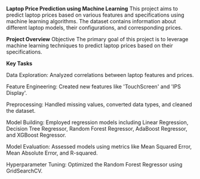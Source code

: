 **Laptop Price Prediction using Machine Learning**
This project aims to predict laptop prices based on various features and specifications using machine learning algorithms. The dataset contains information about different laptop models, their configurations, and corresponding prices.

**Project Overview**
Objective
The primary goal of this project is to leverage machine learning techniques to predict laptop prices based on their specifications.

**Key Tasks**

Data Exploration: Analyzed correlations between laptop features and prices.

Feature Engineering: Created new features like 'TouchScreen' and 'IPS Display'.

Preprocessing: Handled missing values, converted data types, and cleaned the dataset.

Model Building: Employed regression models including Linear Regression, Decision Tree Regressor, Random Forest Regressor, AdaBoost Regressor, and XGBoost Regressor.

Model Evaluation: Assessed models using metrics like Mean Squared Error, Mean Absolute Error, and R-squared.

Hyperparameter Tuning: Optimized the Random Forest Regressor using GridSearchCV.

